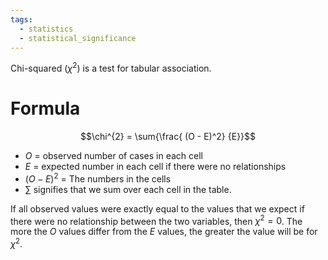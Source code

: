 ```yaml
---
tags:
  - statistics
  - statistical_significance
---
```

Chi-squared ($\chi^2$) is a test for tabular association. 
# Formula
$$\chi^{2} = \sum{\frac{ (O - E)^2} {E}}$$
- $O$ = observed number of cases in each cell 
- $E$ = expected number in each cell if there were no relationships 
- $(O - E)^2$ = The numbers in the cells 
- $\sum$ signifies that we sum over each cell in the table. 

If all observed values were exactly equal to the values that we expect if there were no relationship between the two variables, then $\chi^2 = 0$. The more the $O$ values differ from the $E$ values, the greater the value will be for $\chi^2$. 


